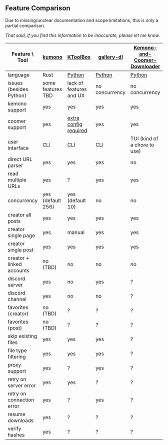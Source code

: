 
## Feature Comparison

Due to missing/unclear documentation and scope limitations, this is only a partial comparison.

*That said, if you find this information to be inaccurate, please let me know.*

| Feature \ Tool            | [kumono][kmn]     | [KToolBox][ktb]                | [gallery-dl][gdl] | [Kemono-and-Coomer-Downloader][kacd] |
| ------------------------- | ----------------- | ------------------------------ | ----------------- | ------------------------------------ |
| language                  | Rust              | [Python][ktb-py]               | [Python][gdl-py]  | [Python][kacd-py]                    |
| issues (besides Python)   | some features TBD | lack of features and UX        | no concurrency    | no concurrency                       |
| kemono support            | yes               | yes                            | yes               | yes                                  |
| coomer support            | yes               | [extra config required][ktb-c] | yes               | yes                                  |
| user interface            | CLI               | CLI                            | CLI               | TUI (kind of a chore to use)         |
| direct URL parser         | yes               | yes                            | yes               | no                                   |
| read multiple URLs        | yes               | ?                              | yes               | yes                                  |
| concurrency               | yes (default 256) | yes (default 10)               | no                | no                                   |
| creator all posts         | yes               | yes                            | yes               | yes                                  |
| creator single page       | yes               | manual                         | yes               | yes                                  |
| creator single post       | yes               | yes                            | yes               | yes                                  |
| creator + linked accounts | no (TBD)          | no                             | no                | no                                   |
| discord server            | yes               | no                             | yes               | ?                                    |
| discord channel           | yes               | no                             | no                | ?                                    |
| favorites (creator)       | no (TBD)          | ?                              | ?                 | ?                                    |
| favorites (post)          | no (TBD)          | ?                              | ?                 | ?                                    |
| skip existing files       | yes               | yes                            | yes               | ?                                    |
| file type filtering       | yes               | yes                            | yes               | ?                                    |
| proxy support             | yes               | ?                              | yes               | ?                                    |
| retry on server error     | yes               | yes                            | ?                 | ?                                    |
| retry on connection error | yes               | ?                              | yes               | ?                                    |
| resume downloads          | yes               | ?                              | ?                 | ?                                    |
| verify hashes             | yes               | ?                              | ?                 | ?                                    |

<!-- | use original file name    | no (TBD?)         | ?                              | ?                 | ?                                    | -->
<!-- | download archive          | no (TBD?)         | ?                              | yes               | ?                                    | -->
<!-- | advanced renaming options | no (TBD?)         | yes                            | ?                 | ?                                    | -->

<!-- link definitions -->

[kmn]: https://github.com/APT37/kumono

[ktb]: https://github.com/Ljzd-PRO/KToolBox
[ktb-py]: https://github.com/Ljzd-PRO/KToolBox/issues?q=is%3Aissue%20python
[ktb-c]: https://ktoolbox.readthedocs.io/latest/coomer/

[gdl]: https://github.com/mikf/gallery-dl
[gdl-py]: https://github.com/mikf/gallery-dl/issues?q=is%3Aissue%20python

[kacd]: https://github.com/e43b/Kemono-and-Coomer-Downloader
[kacd-py]: https://github.com/e43b/Kemono-and-Coomer-Downloader/issues?q=is%3Aissue%20python
